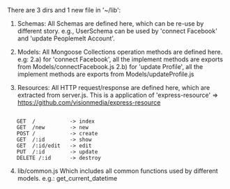 There are 3 dirs and 1 new file in '~/lib':
1. Schemas: All Schemas are defined here, which can be re-use by different story. e.g., UserSchema can be used by 'connect Facebook' and 'update Peoplemelt Account'.

2. Models: All Mongoose Collections operation methods are defined here. e.g:
 2.a) for 'connect Facebook', all the implement methods are exports from Models/connectFacebook.js
 2.b) for 'update Profile', all the implement methods are exports from Models/updateProfile.js

3. Resources: All HTTP request/response are defined here, which are extracted from server.js.
   This is a application of 'express-resource' => https://github.com/visionmedia/express-resource
<pre><code>
   GET  /           -> index
   GET  /new        -> new
   POST /           -> create
   GET  /:id        -> show
   GET  /:id/edit   -> edit
   PUT  /:id        -> update
   DELETE /:id      -> destroy
</code></pre>

4. lib/common.js
Which includes all common functions used by different models. e.g.: get_current_datetime
